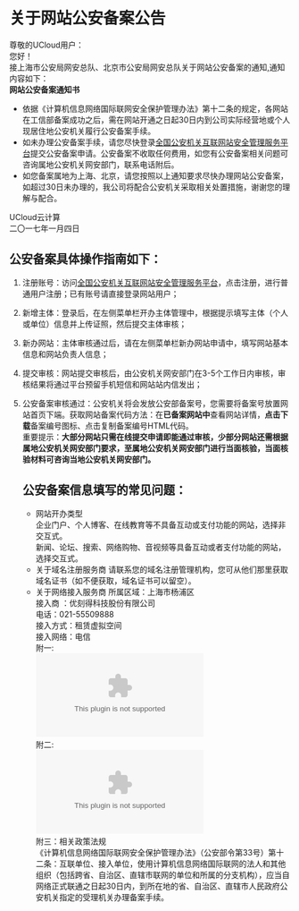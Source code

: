 

# 关于网站公安备案公告

尊敬的UCloud用户：  
您好！  
接上海市公安局网安总队、北京市公安局网安总队关于网站公安备案的通知,通知内容如下：  
**网站公安备案通知书**  

- 依据《计算机信息网络国际联网安全保护管理办法》第十二条的规定，各网站在工信部备案成功之后，需在网站开通之日起30日内到公司实际经营地或个人现居住地公安机关履行公安备案手续。 
- 如未办理公安备案手续，请您尽快登录[全国公安机关互联网站安全管理服务平台](http://www.beian.gov.cn)提交公安备案申请。公安备案不收取任何费用，如您有公安备案相关问题可咨询属地公安机关网安部门，联系电话附后。  
- 如您备案属地为上海、北京，请您按照以上通知要求尽快办理网站公安备案，如超过30日未办理的，我公司将配合公安机关采取相关处置措施，谢谢您的理解与配合。  

UCloud云计算  
二〇一七年一月四日  

## 公安备案具体操作指南如下： 

1. 注册账号：访问[全国公安机关互联网站安全管理服务平台](http://www.beian.gov.cn)，点击注册，进行普通用户注册；已有账号请直接登录网站用户；  

2. 新增主体：登录后，在左侧菜单栏开办主体管理中，根据提示填写主体（个人或单位）信息并上传证照，然后提交主体审核；  

3. 新办网站：主体审核通过后，请在左侧菜单栏新办网站申请中，填写网站基本信息和网站负责人信息；  

4. 提交审核：网站提交审核后，由公安机关网安部门在3-5个工作日内审核，审核结果将通过平台预留手机短信和网站站内信发出；  

5. 公安备案审核通过：公安机关将会发放公安部备案号，您需要将备案号放置网站首页下端。获取网站备案代码方法：在**已备案网站中**查看网站详情，**点击下载**备案编号图标、点击复制备案编号HTML代码。  
   重要提示：**大部分网站只需在线提交申请即能通过审核，少部分网站还需根据属地公安机关网安部门要求，至属地公安机关网安部门进行当面核验，当面核验材料可咨询当地公安机关网安部门。**  

   

   ## 公安备案信息填写的常见问题：  

   - 网站开办类型  
     企业门户、个人博客、在线教育等不具备互动或支付功能的网站，选择非交互式。  
     新闻、论坛、搜索、网络购物、音视频等具备互动或者支付功能的网站，选择交互式。  
   - 关于域名注册服务商 
     请联系您的域名注册管理机构，您可从他们那里获取域名证书（如不便获取，域名证书可以留空）。  
   - 关于网络接入服务商
     所属区域：上海市杨浦区  
     接入商 ：优刻得科技股份有限公司  
     电话：021-55509888  
     接入方式：租赁虚拟空间  
     接入网络：电信  
     附一:  
     ![](/images/notice/上海市各区县公安机关网安部门联系方式.xlsx)  
     附二:  
     ![](/images/notice/北京市各区县公安机关网安部门联系方式.xlsx)  
     附三：相关政策法规  
     《计算机信息网络国际联网安全保护管理办法》（公安部令第33号）第十二条：互联单位、接入单位，使用计算机信息网络国际联网的法人和其他组织（包括跨省、自治区、直辖市联网的单位和所属的分支机构），应当自网络正式联通之日起30日内，到所在地的省、自治区、直辖市人民政府公安机关指定的受理机关办理备案手续。